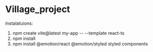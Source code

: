 # Village_project

Instalatuions:
1) npm create vite@latest my-app -- --template react-ts
2) npm install
3) npm install @emotion/react @emotion/styled styled components